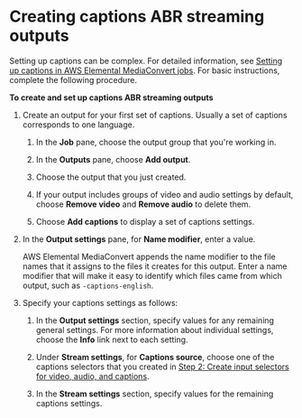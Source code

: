 # Creating captions ABR streaming outputs<a name="captions-abr-streaming-outputs"></a>

Setting up captions can be complex\. For detailed information, see [Setting up captions in AWS Elemental MediaConvert jobs](including-captions.md)\. For basic instructions, complete the following procedure\.

**To create and set up captions ABR streaming outputs**

1. Create an output for your first set of captions\. Usually a set of captions corresponds to one language\.

   1. In the **Job** pane, choose the output group that you're working in\.

   1. In the **Outputs** pane, choose **Add output**\. 

   1. Choose the output that you just created\.

   1. If your output includes groups of video and audio settings by default, choose **Remove video** and **Remove audio** to delete them\. 

   1. Choose **Add captions** to display a set of captions settings\.

1. In the **Output settings** pane, for **Name modifier**, enter a value\.

   AWS Elemental MediaConvert appends the name modifier to the file names that it assigns to the files it creates for this output\. Enter a name modifier that will make it easy to identify which files came from which output, such as `-captions-english`\.

1. Specify your captions settings as follows:

   1. In the **Output settings** section, specify values for any remaining general settings\. For more information about individual settings, choose the **Info** link next to each setting\.

   1. Under **Stream settings**, for **Captions source**, choose one of the captions selectors that you created in [Step 2: Create input selectors for video, audio, and captions](create-selectors.md)\.

   1. In the **Stream settings** section, specify values for the remaining captions settings\. 